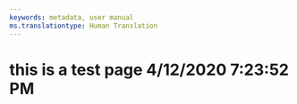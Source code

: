 ```yaml
---
keywords: metadata, user manual
ms.translationtype: Human Translation
---
```

# this is a test page 4/12/2020 7:23:52 PM